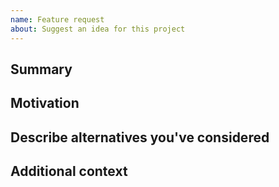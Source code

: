 ```yaml
---
name: Feature request
about: Suggest an idea for this project
---
```


<!--

Have you read {project_name}'s Code of Conduct? By filing an Issue, you are expected to comply with it, including treating everyone with respect: https://github.com/digicatapult/{project_module_name}/.github/blob/master/CODE_OF_CONDUCT.md

---
Also note that the Digital Catapult team has finite resources so it's unlikely that we'll work on feature requests. If we're interested in a particular feature however, we'll follow up and ask you to submit an RFC to talk about it in more detail.

-->

## Summary

<!-- One paragraph explanation of the feature. -->

## Motivation

<!-- Why are we doing this? What use cases does it support? What is the expected outcome? -->

## Describe alternatives you've considered

<!-- A clear and concise description of the alternative solutions you've considered. Be sure to explain why {project_name}'s existing customisability isn't suitable for this feature. -->

## Additional context

<!-- Add any other context or screenshots about the feature request here. -->
